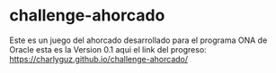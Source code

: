 # challenge-ahorcado

Este es un juego del ahorcado desarrollado para el programa ONA de Oracle esta es la Version 0.1
aqui el link del progreso: https://charlyguz.github.io/challenge-ahorcado/
